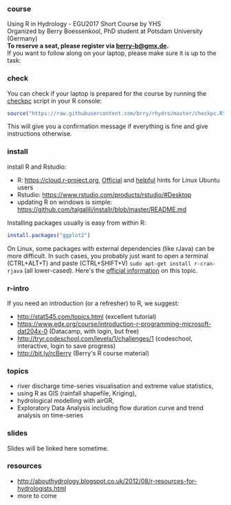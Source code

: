 ### course
Using R in Hydrology - EGU2017 Short Course by YHS  
Organized by Berry Boessenkool, PhD student at Potsdam University (Germany)  
__To reserve a seat, please register via berry-b@gmx.de.__  
If you want to follow along on your laptop, please make sure it is up to the task:


### check
You can check if your laptop is prepared for the course by running the
[checkpc](https://github.com/brry/rhydro/blob/master/checkpc.R) script in your R console:
```R
source("https://raw.githubusercontent.com/brry/rhydro/master/checkpc.R")
```
This will give you a confirmation message if everything is fine and give instructions otherwise.


### install
install R and Rstudio:
* R: https://cloud.r-project.org, [Official](https://cran.r-project.org/bin/linux/ubuntu/README.html) and [helpful](https://www.r-bloggers.com/how-to-install-r-on-linux-ubuntu-16-04-xenial-xerus) hints for Linux Ubuntu users
* Rstudio: https://www.rstudio.com/products/rstudio/#Desktop
* updating R on windows is simple: https://github.com/talgalili/installr/blob/master/README.md

Installing packages usually is easy from within R:
```R
install.packages("ggplot2")
```
On Linux, some packages with external dependencies (like rJava) can be more difficult.
In such cases, you probably just want to open a terminal (CTRL+ALT+T) and paste (CTRL+SHIFT+V) `sudo apt-get install r-cran-rjava` (all lower-cased). 
Here's the [official information](https://cran.r-project.org/bin/linux/ubuntu/README.html#supported-packages) on this topic.


### r-intro
If you need an introduction (or a refresher) to R, we suggest:
* http://stat545.com/topics.html (excellent tutorial)
* https://www.edx.org/course/introduction-r-programming-microsoft-dat204x-0 (Datacamp, with login, but free)
* http://tryr.codeschool.com/levels/1/challenges/1 (codeschool, interactive, login to save progress)
* http://bit.ly/rcBerry (Berry's R course material)


### topics
* river discharge time-series visualisation and extreme value statistics, 
* using R as GIS (rainfall shapefile, Kriging), 
* hydrological modelling with airGR, 
* Exploratory Data Analysis including flow duration curve and trend analysis on time-series


### slides
Slides will be linked here sometime.


### resources
* http://abouthydrology.blogspot.co.uk/2012/08/r-resources-for-hydrologists.html 
* more to come

